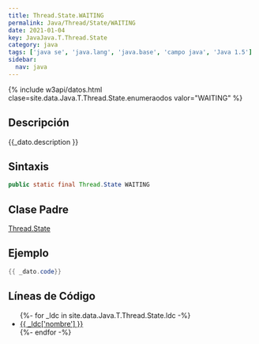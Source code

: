```yaml
---
title: Thread.State.WAITING
permalink: Java/Thread/State/WAITING
date: 2021-01-04
key: JavaJava.T.Thread.State
category: java
tags: ['java se', 'java.lang', 'java.base', 'campo java', 'Java 1.5']
sidebar: 
  nav: java
---
```


{% include w3api/datos.html clase=site.data.Java.T.Thread.State.enumeraodos valor="WAITING" %}

## Descripción
{{_dato.description }}

## Sintaxis
~~~java
public static final Thread.State WAITING
~~~

## Clase Padre
[Thread.State](/Java/Thread/State/)

## Ejemplo
~~~java
{{ _dato.code}}
~~~

## Líneas de Código
<ul>
{%- for _ldc in site.data.Java.T.Thread.State.ldc -%}
   <li>
       <a href="{{_ldc['url'] }}">{{ _ldc['nombre'] }}</a>
   </li>
{%- endfor -%}
</ul>
